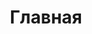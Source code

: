 ---
layout: home
title: Главная
titleTemplate: ALT Regular Gnome Community

hero:
  name: "ALT Regular Gnome"
  text: "Community"
  tagline: открытое сообщество пользователей операционной системы ALT Regular Gnome
  image:
    src: /laptop.png
    alt: GNOME
  actions:
    - theme: brand
      text:  Cкачать ALT Regular Gnome
      link:  /download
    - theme: alt
      text: Документация
      link: /wiki

features:
  - icon:
      dark: /bolt-dark.svg
      light: /bolt-light.svg 
    title: Раньше чем у других
    details: Eжедневно обновляемый репозиторий пакетов свободных программ Sisyphus
  - icon:
      dark: /shield-dark.svg
      light: /shield-light.svg
    title: Цифровая НЕзависмость
    details: семейство дистрибутивов Linux, производится в России с 2000 года.
  - icon:
      dark: /users-dark.svg
      light: /users-light.svg
    title: Открытое сообщество
    details: Путеводитель в мир открытого программного обеспечения.
---